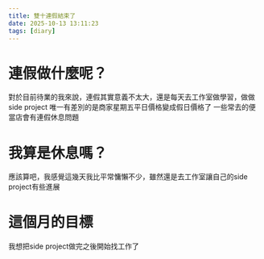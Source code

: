 ```yaml
---
title: 雙十連假結束了
date: 2025-10-13 13:11:23
tags: [diary]
---
```


# 連假做什麼呢？

對於目前待業的我來說，連假其實意義不太大，還是每天去工作室做學習，做做side project
唯一有差別的是商家星期五平日價格變成假日價格了
一些常去的便當店會有連假休息問題


# 我算是休息嗎？

應該算吧，我感覺這幾天我比平常慵懶不少，雖然還是去工作室讓自己的side project有些進展

# 這個月的目標

我想把side project做完之後開始找工作了